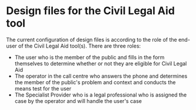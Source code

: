 Design files for the Civil Legal Aid tool
==========

The current configuration of design files is according to the role of the end-user of the Civil Legal Aid tool(s). There are three roles:

* The user who is the member of the public and fills in the form themselves to determine whether or not they are eligible for Civil Legal Aid
* The operator in the call centre who answers the phone and determines the member of the public's problem and context and conducts the means test for the user
* The Specialist Provider who is a legal professional who is assigned the case by the operator and will handle the user's case